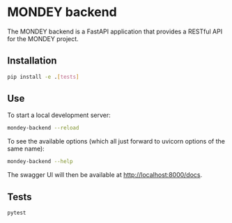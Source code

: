 # MONDEY backend

The MONDEY backend is a FastAPI application that provides a RESTful API for the MONDEY project.

## Installation

```bash
pip install -e .[tests]
```

## Use

To start a local development server:

```bash
mondey-backend --reload
```

To see the available options (which all just forward to uvicorn options of the same name):

```bash
mondey-backend --help
```

The swagger UI will then be available at [http://localhost:8000/docs](http://localhost:8000/docs).

## Tests

```bash
pytest
```
